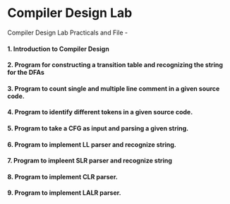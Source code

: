 
# Compiler Design Lab

Compiler Design Lab Practicals and File - 

#### 1. Introduction to Compiler Design

#### 2. Program for constructing a transition table and recognizing the string for the DFAs

#### 3. Program to count single and multiple line comment in a given source code.

#### 4. Program to identify different tokens in a given source code.

#### 5. Program to take a CFG as input and parsing a given string.

#### 6. Program to implement LL parser and recognize string.

#### 7. Program to impleent SLR parser and recognize string

#### 8. Program to implement CLR parser.

#### 9. Program to implement LALR parser.
